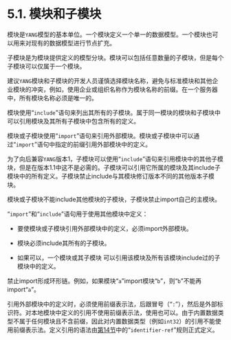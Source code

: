 # 5.1. 模块和子模块

模块是`YANG`模型的基本单位。一个模块定义一个单一的数据模型。一个模块也可以用来对现有的数据模型进行节点扩充。

子模块是为模块提供定义的模型分块。模块可以包括任意数量的子模块，但是每个子模块可以仅属于一个模块。

建议`YANG`模块和子模块的开发人员谨慎选择模块名称，避免与标准模块和其他企业模块的冲突，例如，使用企业或组织名称作为模块名称的前缀。在一个服务器中，所有模块名称必须是唯一的。

模块使用“`include`”语句来列出其所有的子模块。属于同一模块的模块和子模块中可以引用模块及其所有子模块中包含所有的定义。

模块或子模块使用“`import`”语句来引用外部模块。模块或子模块中可以通过“`import`”语句中指定的前缀引用外部模块中的定义。

为了向后兼容`YANG`版本1，子模块可以使用“`include`”语句来引用模块中的其他子模块，但是在版本1.1中这不是必需的。子模块可以引用它所属的模块及其include子模块中的所有定义。子模块禁止include与其模块修订版本不同的其他版本子模块。

模块或子模块不能include其他模块的子模块，子模块禁止import自己的主模块。

“`import`”和“`include`”语句用于使用其他模块中定义：

- 要使模块或子模块引用外部模块中的定义，必须import外部模块。

- 模块必须include其所有的子模块。

- 如果可以，一个模块或其子模块 可以引用该模块及所有该模块include过的子模块中的定义。

禁止import形成环形链。例如，如果模块“`a`”import模块“`b`”，则“`b`”不能再import“`a`”。

引用外部模块中的定义时，必须使用前缀表示法，后跟冒号（“`:`”），然后是外部标识符。对本地模块中定义的引用不使用前缀表示法，使用也可以。由于内置数据类型不属于任何模块且不含前缀，因此对内置数据类型（例如`int32`）的引用不能使用前缀表示法。定义引用的语法由[第14节](../section-14/README.md)中的“`identifier-ref`”规则正式定义。
